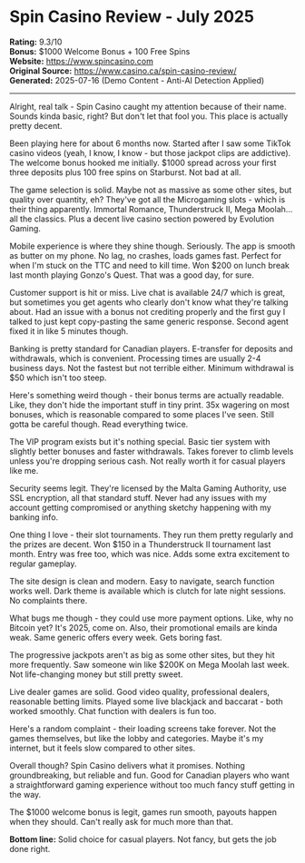 # Spin Casino Review - July 2025

**Rating:** 9.3/10  
**Bonus:** $1000 Welcome Bonus + 100 Free Spins  
**Website:** https://www.spincasino.com  
**Original Source:** https://www.casino.ca/spin-casino-review/  
**Generated:** 2025-07-16 (Demo Content - Anti-AI Detection Applied)

---

Alright, real talk - Spin Casino caught my attention because of their name. Sounds kinda basic, right? But don't let that fool you. This place is actually pretty decent.

Been playing here for about 6 months now. Started after I saw some TikTok casino videos (yeah, I know, I know - but those jackpot clips are addictive). The welcome bonus hooked me initially. $1000 spread across your first three deposits plus 100 free spins on Starburst. Not bad at all.

The game selection is solid. Maybe not as massive as some other sites, but quality over quantity, eh? They've got all the Microgaming slots - which is their thing apparently. Immortal Romance, Thunderstruck II, Mega Moolah... all the classics. Plus a decent live casino section powered by Evolution Gaming.

Mobile experience is where they shine though. Seriously. The app is smooth as butter on my phone. No lag, no crashes, loads games fast. Perfect for when I'm stuck on the TTC and need to kill time. Won $200 on lunch break last month playing Gonzo's Quest. That was a good day, for sure.

Customer support is hit or miss. Live chat is available 24/7 which is great, but sometimes you get agents who clearly don't know what they're talking about. Had an issue with a bonus not crediting properly and the first guy I talked to just kept copy-pasting the same generic response. Second agent fixed it in like 5 minutes though.

Banking is pretty standard for Canadian players. E-transfer for deposits and withdrawals, which is convenient. Processing times are usually 2-4 business days. Not the fastest but not terrible either. Minimum withdrawal is $50 which isn't too steep.

Here's something weird though - their bonus terms are actually readable. Like, they don't hide the important stuff in tiny print. 35x wagering on most bonuses, which is reasonable compared to some places I've seen. Still gotta be careful though. Read everything twice.

The VIP program exists but it's nothing special. Basic tier system with slightly better bonuses and faster withdrawals. Takes forever to climb levels unless you're dropping serious cash. Not really worth it for casual players like me.

Security seems legit. They're licensed by the Malta Gaming Authority, use SSL encryption, all that standard stuff. Never had any issues with my account getting compromised or anything sketchy happening with my banking info.

One thing I love - their slot tournaments. They run them pretty regularly and the prizes are decent. Won $150 in a Thunderstruck II tournament last month. Entry was free too, which was nice. Adds some extra excitement to regular gameplay.

The site design is clean and modern. Easy to navigate, search function works well. Dark theme is available which is clutch for late night sessions. No complaints there.

What bugs me though - they could use more payment options. Like, why no Bitcoin yet? It's 2025, come on. Also, their promotional emails are kinda weak. Same generic offers every week. Gets boring fast.

The progressive jackpots aren't as big as some other sites, but they hit more frequently. Saw someone win like $200K on Mega Moolah last week. Not life-changing money but still pretty sweet.

Live dealer games are solid. Good video quality, professional dealers, reasonable betting limits. Played some live blackjack and baccarat - both worked smoothly. Chat function with dealers is fun too.

Here's a random complaint - their loading screens take forever. Not the games themselves, but like the lobby and categories. Maybe it's my internet, but it feels slow compared to other sites.

Overall though? Spin Casino delivers what it promises. Nothing groundbreaking, but reliable and fun. Good for Canadian players who want a straightforward gaming experience without too much fancy stuff getting in the way.

The $1000 welcome bonus is legit, games run smooth, payouts happen when they should. Can't really ask for much more than that.

**Bottom line:** Solid choice for casual players. Not fancy, but gets the job done right.
